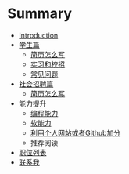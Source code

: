 # Summary

* [Introduction](README.md)
* [学生篇](student/README.md)
   * [简历怎么写](student/writing-a-resume.md)
   * [实习和校招](student/internship.md)
   * [常见问题](student/faq)
* [社会招聘篇](programmer/readme.md)
   * [简历怎么写](programmer/writing-a-resumemd.md)
* 能力提升
   * [编程能力](common/progromming-skills.md)
   * [软能力](common/soft-skills.md)
   * [利用个人网站或者Github加分](student/github.md)
   * 推荐阅读
* [职位列表](job-list.md)
* [联系我](contact.md)

